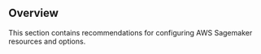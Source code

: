 ## Overview

This section contains recommendations for configuring AWS Sagemaker resources and options.